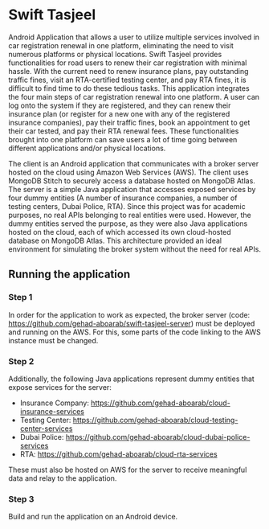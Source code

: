 # Swift Tasjeel
Android Application that allows a user to utilize multiple services involved in car registration renewal in one platform, eliminating the need to visit numerous platforms or physical locations.
Swift Tasjeel provides functionalities for road users to renew their car registration with minimal hassle. With the current need to renew insurance plans, pay outstanding traffic fines, visit an RTA-certified testing center, and pay RTA fines, it is difficult to find time to do these tedious tasks. This application integrates the four main steps of car registration renewal into one platform. A user can log onto the system if they are registered, and they can renew their insurance plan (or register for a new one with any of the registered insurance companies), pay their traffic fines, book an appointment to get their car tested, and pay their RTA renewal fees. These functionalities brought into one platform can save users a lot of time going between different applications and/or physical locations.

The client is an Android application that communicates with a broker server hosted on the cloud using Amazon Web Services (AWS). The client uses MongoDB Stitch to securely access a database hosted on MongoDB Atlas. The server is a simple Java application that accesses exposed services by four dummy entities (A number of insurance companies, a number of testing centers, Dubai Police, RTA). Since this project was for academic purposes, no real APIs belonging to real entities were used. However, the dummy entities served the purpose, as they were also Java applications hosted on the cloud, each of which accessed its own cloud-hosted database on MongoDB Atlas. This architecture provided an ideal environment for simulating the broker system without the need for real APIs.

## Running the application
### Step 1
In order for the application to work as expected, the broker server (code: https://github.com/gehad-aboarab/swift-tasjeel-server) must be deployed and running on the AWS. For this, some parts of the code linking to the AWS instance must be changed.

### Step 2
Additionally, the following Java applications represent dummy entities that expose services for the server:
- Insurance Company: https://github.com/gehad-aboarab/cloud-insurance-services
- Testing Center: https://github.com/gehad-aboarab/cloud-testing-center-services
- Dubai Police: https://github.com/gehad-aboarab/cloud-dubai-police-services
- RTA: https://github.com/gehad-aboarab/cloud-rta-services

These must also be hosted on AWS for the server to receive meaningful data and relay to the application.

### Step 3
Build and run the application on an Android device.
